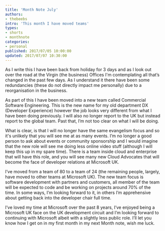 ```yaml
---
title: 'Month Note July'
authors:
- thebeebs
intro: 'This month I have moved teams'
types:
- shorts
- monthnote
categories:
- personal
published: 2017/07/05 10:00:00
updated: 2017/07/07 10:30:00
---
```

As I write this I have been back from holiday for 3 days and as I look out over the road at the Virgin (the business) Offices I'm contemplating all that’s changed in the past few days. As I understand it there have been some redundancies (these do not directly impact me personally) due to a reorganisation in the business.

As part of this I have been moved into a new team called Commercial Software Engineering. This is the new name for my old department DX (Developer Experience) however the job looks very different from what I have been doing previously. I will also no longer report to the UK but instead report to the global team. Past that, I’m not too clear on what I will be doing.

What is clear, is that I will no longer have the same evangelism focus and so it's unlikely that you will see me at as many events. I’m no longer a good person to ask about events or community sponsorship and I would imagine that the new role will see me doing less online video stuff (although I will keep this up in my spare time). There is a team inside cloud and enterprise that will have this role, and you will see many new Cloud Advocates that will become the face of developer relations at Microsoft UK.

I’ve moved from a team of 80 to a team of 24 (the remaining people, largely, have moved to other teams at Microsoft UK). The new team focus is software development with partners and customers, all member of the team will be expected to code and be working on projects around 70% of the time. In some ways, I’m looking forward to it, in others I’m apprehensive about getting back into the developer chair full time. 

I’ve loved my time at Microsoft over the past 8 years, I’ve enjoyed being a Microsoft UK face on the UK development circuit and I’m looking forward to continuing with Microsoft albeit with a slightly less public role. I’ll let you know how I get on in my first month in my next Month note, wish me luck.
